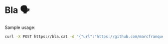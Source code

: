 # Bla 🗣

Sample usage:

```sh
curl -X POST https://bla.cat -d '{"url":"https://github.com/marcfranquesa/bla"}'
```

